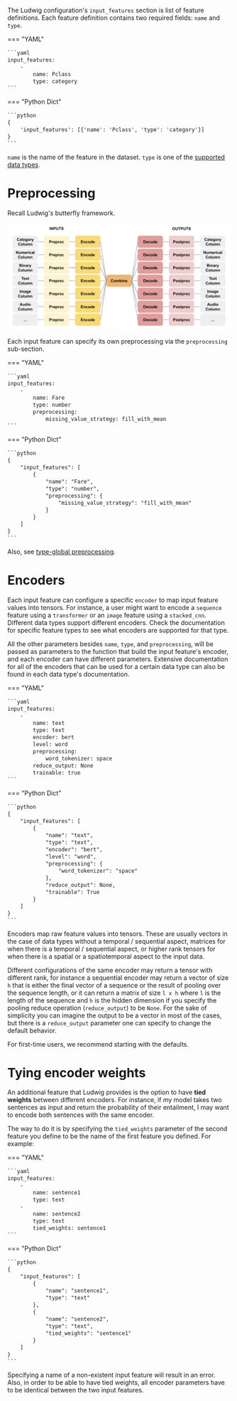 The Ludwig configuration's `input_features` section is list of feature definitions. Each feature definition contains two
required fields: `name` and `type`.

=== "YAML"

    ```yaml
    input_features:
        -
            name: Pclass
            type: category
    ```

=== "Python Dict"

    ```python
    {
        'input_features': [{'name': 'Pclass', 'type': 'category'}]
    }
    ```

`name` is the name of the feature in the dataset. `type` is one of the
[supported data types](../supported_data_types).

# Preprocessing

Recall Ludwig's butterfly framework.

![img](../../images/ecd.png)

Each input feature can specify its own preprocessing via the `preprocessing` sub-section.

=== "YAML"

    ```yaml
    input_features:
        -
            name: Fare
            type: number
            preprocessing:
                missing_value_strategy: fill_with_mean
    ```

=== "Python Dict"

    ```python
    {
        "input_features": [
            {
                "name": "Fare",
                "type": "number",
                "preprocessing": {
                    "missing_value_strategy": "fill_with_mean"
                }
            }
        ]
    }
    ```

Also, see [type-global preprocessing](../preprocessing.md).

# Encoders

Each input feature can configure a specific `encoder` to map input feature values into tensors. For instance, a user
might want to encode a `sequence` feature using a `transformer` or an `image` feature using a `stacked_cnn`. Different
data types support different encoders. Check the documentation for specific feature types to see what encoders are
supported for that type.

All the other parameters besides `name`, `type`, and `preprocessing`, will be passed as parameters to the function that
build the input feature's encoder, and each encoder can have different parameters. Extensive documentation for all of
the encoders that can be used for a certain data type can also be found in each data type's documentation.

=== "YAML"

    ```yaml
    input_features:
        -
            name: text
            type: text
            encoder: bert
            level: word
            preprocessing:
                word_tokenizer: space
            reduce_output: None
            trainable: true
    ```

=== "Python Dict"

    ```python
    {
        "input_features": [
            {
                "name": "text",
                "type": "text",
                "encoder": "bert",
                "level": "word",
                "preprocessing": {
                    "word_tokenizer": "space"
                },
                "reduce_output": None,
                "trainable": True
            }
        ]
    }
    ```

Encoders map raw feature values into tensors. These are usually vectors in the case of data types without a temporal /
sequential aspect, matrices for when there is a temporal / sequential aspect, or higher rank tensors for when there is a
spatial or a spatiotemporal aspect to the input data.

Different configurations of the same encoder may return a tensor with different rank, for instance a sequential encoder
may return a vector of size `h` that is either the final vector of a sequence or the result of pooling over the sequence
length, or it can return a matrix of size `l x h` where `l` is the length of the sequence and `h` is the hidden
dimension if you specify the pooling reduce operation (`reduce_output`) to be `None`.  For the sake of simplicity you
can imagine the output to be a vector in most of the cases, but there is a `reduce_output` parameter one can specify to
change the default behavior.

For first-time users, we recommend starting with the defaults.

# Tying encoder weights

An additional feature that Ludwig provides is the option to have **tied weights** between different encoders.
For instance, if my model takes two sentences as input and return the probability of their entailment, I may want to
encode both sentences with the same encoder.

The way to do it is by specifying the `tied_weights` parameter of the second feature you define to be the name of the
first feature you defined. For example:

=== "YAML"

    ```yaml
    input_features:
        -
            name: sentence1
            type: text
        -
            name: sentence2
            type: text
            tied_weights: sentence1
    ```

=== "Python Dict"

    ```python
    {
        "input_features": [
            {
                "name": "sentence1",
                "type": "text"
            },
            {
                "name": "sentence2",
                "type": "text",
                "tied_weights": "sentence1"
            }
        ]
    }
    ```

Specifying a name of a non-existent input feature will result in an error. Also, in order to be able to have tied
weights, all encoder parameters have to be identical between the two input features.
